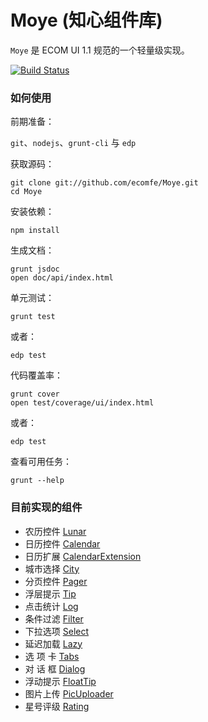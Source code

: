 Moye (知心组件库)
=====================

`Moye` 是 ECOM UI 1.1 规范的一个轻量级实现。

[![Build Status](https://travis-ci.org/chriswong/zxui.png?branch=master)](https://travis-ci.org/chriswong/zxui)


### 如何使用

前期准备：

`git`、`nodejs`、`grunt-cli` 与 `edp`

获取源码：

	git clone git://github.com/ecomfe/Moye.git
	cd Moye

安装依赖：

	npm install

生成文档：

	grunt jsdoc
    open doc/api/index.html

单元测试：

	grunt test

或者：
    
    edp test

代码覆盖率：

	grunt cover
	open test/coverage/ui/index.html

或者：
    
    edp test

查看可用任务：

	grunt --help
	

### 目前实现的组件

- 农历控件 [Lunar](http://ecomfe.github.io/Moye/example/Lunar.html)
- 日历控件 [Calendar](http://ecomfe.github.io/Moye/example/Calendar.html)
- 日历扩展 [CalendarExtension](http://ecomfe.github.io/Moye/example/CalendarExtension.html)
- 城市选择 [City](http://ecomfe.github.io/Moye/example/City.html)
- 分页控件 [Pager](http://ecomfe.github.io/Moye/example/Pager.html)
- 浮层提示 [Tip](http://ecomfe.github.io/Moye/example/Tip.html)
- 点击统计 [Log](http://ecomfe.github.io/Moye/example/log.html)
- 条件过滤 [Filter](http://ecomfe.github.io/Moye/example/Filter.html)
- 下拉选项 [Select](http://ecomfe.github.io/Moye/example/Select.html)
- 延迟加载 [Lazy](http://ecomfe.github.io/Moye/example/Lazy.html)
- 选 项 卡 [Tabs](http://ecomfe.github.io/Moye/example/Tabs.html)
- 对 话 框 [Dialog](http://ecomfe.github.io/Moye/example/Dialog.html)
- 浮动提示 [FloatTip](http://ecomfe.github.io/Moye/example/FloatTip.html)
- 图片上传 [PicUploader](http://ecomfe.github.io/Moye/example/PicUploader.html)
- 星号评级 [Rating](http://ecomfe.github.io/Moye/example/Rating.html)

